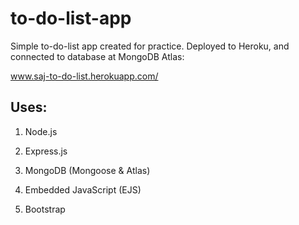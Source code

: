 # to-do-list-app

Simple to-do-list app created for practice. Deployed to Heroku, and connected to database at MongoDB Atlas:

www.saj-to-do-list.herokuapp.com/

## Uses:

1. Node.js

2. Express.js

3. MongoDB (Mongoose & Atlas)

4. Embedded JavaScript (EJS)

4. Bootstrap

